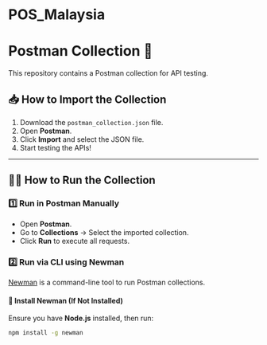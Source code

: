 # POS_Malaysia
# Postman Collection 🚀

This repository contains a Postman collection for API testing.

## 📥 How to Import the Collection
1. Download the `postman_collection.json` file.
2. Open **Postman**.
3. Click **Import** and select the JSON file.
4. Start testing the APIs!

---

## 🏃‍♂️ How to Run the Collection

### **1️⃣ Run in Postman Manually**
- Open **Postman**.
- Go to **Collections** → Select the imported collection.
- Click **Run** to execute all requests.

### **2️⃣ Run via CLI using Newman**
[Newman](https://www.npmjs.com/package/newman) is a command-line tool to run Postman collections.

#### **🔹 Install Newman (If Not Installed)**
Ensure you have **Node.js** installed, then run:
```sh
npm install -g newman
